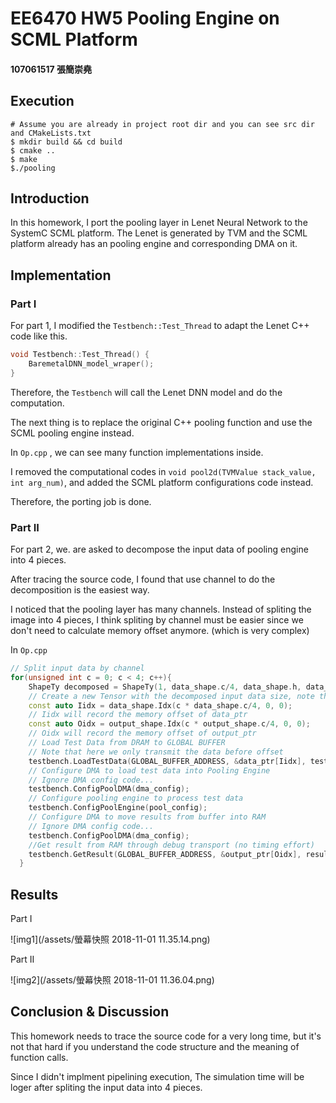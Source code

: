 

# EE6470 HW5 Pooling Engine on SCML Platform

#### 107061517 張簡崇堯
## Execution
```shell
# Assume you are already in project root dir and you can see src dir and CMakeLists.txt
$ mkdir build && cd build
$ cmake ..
$ make
$./pooling
```
## Introduction

In this homework, I port the pooling layer in Lenet Neural Network to the SystemC SCML platform. The Lenet is generated by TVM and the SCML platform already has an pooling engine and corresponding DMA on it.
## Implementation

### Part I

For part 1, I modified the  `Testbench::Test_Thread` to adapt the Lenet C++ code like this.

```c++
void Testbench::Test_Thread() {
	BaremetalDNN_model_wraper();
}
```

Therefore, the `Testbench` will call the Lenet DNN model and do the computation.

The next thing is to replace the original C++ pooling function and use the SCML pooling engine instead.

In `Op.cpp` , we can see many function implementations inside.

I removed the computational codes in  `void pool2d(TVMValue stack_value, int arg_num)`, and added the SCML platform configurations code instead.

Therefore, the porting job is done.

### Part II

For part 2,  we. are asked to decompose the input data of pooling engine into 4 pieces.

After tracing the source code, I found that use channel to do the decomposition is the easiest way.

I noticed that the pooling layer has many channels. Instead of spliting the image into 4 pieces, I think spliting by channel must be easier since we don't need to calculate memory offset anymore. (which is very complex)

In `Op.cpp`

```c++
// Split input data by channel
for(unsigned int c = 0; c < 4; c++){
    ShapeTy decomposed = ShapeTy(1, data_shape.c/4, data_shape.h, data_shape.w);
    // Create a new Tensor with the decomposed input data size, note that we simply divide 		   channel by 4
    const auto Iidx = data_shape.Idx(c * data_shape.c/4, 0, 0);
    // Iidx will record the memory offset of data_ptr
    const auto Oidx = output_shape.Idx(c * output_shape.c/4, 0, 0);
    // Oidx will record the memory offset of output_ptr
    // Load Test Data from DRAM to GLOBAL BUFFER
    // Note that here we only transmit the data before offset
    testbench.LoadTestData(GLOBAL_BUFFER_ADDRESS, &data_ptr[Iidx], test_data_num);
    // Configure DMA to load test data into Pooling Engine 
    // Ignore DMA config code...
    testbench.ConfigPoolDMA(dma_config);
    // Configure pooling engine to process test data 
    testbench.ConfigPoolEngine(pool_config);
    // Configure DMA to move results from buffer into RAM 
    // Ignore DMA config code...
    testbench.ConfigPoolDMA(dma_config);
    //Get result from RAM through debug transport (no timing effort)
    testbench.GetResult(GLOBAL_BUFFER_ADDRESS, &output_ptr[Oidx], result_num);
  }
```

## Results

Part I

![img1](/assets/螢幕快照 2018-11-01 11.35.14.png)

Part II

![img2](/assets/螢幕快照 2018-11-01 11.36.04.png)

## Conclusion & Discussion

This homework needs to trace the source code for a very long time, but it's not that hard if you understand the code structure and the meaning of function calls.

Since I didn't implment pipelining execution, The simulation time will be loger after spliting the input data into 4 pieces.
